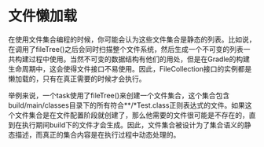 # 文件懒加载

在使用文件集合编程的时候，你可能会认为这些文件集合是静态的列表。比如说，在调用了fileTree()之后会同时扫描整个文件系统，然后生成一个不可变的列表一共构建过程中使用。当然不可变的数据结构有他们的用处，但是在Gradle的构建生命周期中，这会使得文件接口不易使用。因此，FileCollection接口的实例都是懒加载的，只有在真正需要的时候才会执行。

举例来说，一个task使用了fileTree()来创建一个文件集合，这个集合包含build/main/classes目录下的所有符合**/*Test.class正则表达式的文件。如果这个文件集合是在文件配置阶段就创建了，那么他需要的文件很可能是不存在的，直到在执行期间build下的文件才会生成。因此，文件集合被设计为了集合语义的静态描述，而真正的集合内容是在执行过程中动态处理的。